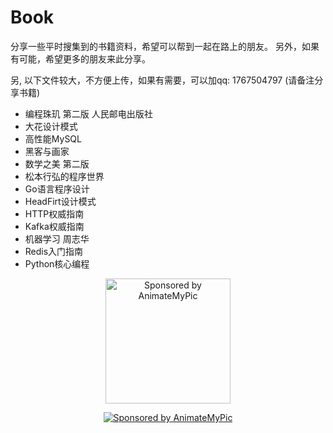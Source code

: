 # Book
分享一些平时搜集到的书籍资料，希望可以帮到一起在路上的朋友。
另外，如果有可能，希望更多的朋友来此分享。

另, 以下文件较大，不方便上传，如果有需要，可以加qq: 1767504797 (请备注分享书籍)
- 编程珠玑 第二版 人民邮电出版社
- 大花设计模式
- 高性能MySQL 
- 黑客与画家
- 数学之美 第二版
- 松本行弘的程序世界
- Go语言程序设计
- HeadFirt设计模式
- HTTP权威指南
- Kafka权威指南
- 机器学习 周志华
- Redis入门指南
- Python核心编程

<div align="center">
  <a href="https://animatemypic.com">
    <img src="sponsor_logo.png" alt="Sponsored by AnimateMyPic" width="200"/>
  </a>
  
  [![Sponsored by AnimateMyPic](https://img.shields.io/badge/Sponsored%20by-AnimateMyPic-brightgreen)](https://animatemypic.com)
</div>


